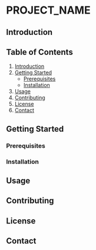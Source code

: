 # PROJECT_NAME

## Introduction

<!-- Brief introduction to the project, describing what it does and why it is useful. -->

## Table of Contents

1. [Introduction](#introduction)
2. [Getting Started](#getting-started)
   - [Prerequisites](#prerequisites)
   - [Installation](#installation)
3. [Usage](#usage)
4. [Contributing](#contributing)
5. [License](#license)
6. [Contact](#contact)

## Getting Started

<!-- Instructions on setting up the project locally for development and testing. -->

### Prerequisites

<!-- List any required software, libraries, or dependencies. -->

### Installation

<!-- Provide a step-by-step guide for installation. -->

## Usage

<!-- Examples of how to use the project. Include code blocks, commands, or screenshots. -->

## Contributing

<!-- Guidelines for contributing to the project. Mention pull requests, issues, and contribution workflow. -->

## License

<!-- License information, including a link to the LICENSE file in the repository. -->

## Contact

<!-- Provide contact information such as an email address or links to social profiles. -->
